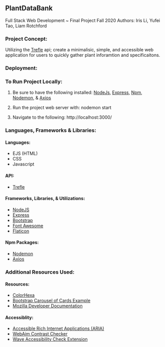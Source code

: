 ## PlantDataBank
Full Stack Web Development ~ Final Project Fall 2020
Authors: Iris Li, Yufei Tao, Liam Rotchford

### Project Concept:

Utilizing the [Trefle](https://trefle.io) api; create a minimalisic, simple, and accessible web application for users to quickly gather plant inforamtion and specificaitons. 

### Deployment:


### To Run Project Locally:

1. Be sure to have the following installed: [NodeJs](https://nodejs.org/en/), [Express](https://expressjs.com/), [Npm](https://www.npmjs.com/get-npm), [Nodemon](https://www.npmjs.com/package/nodemon), & [Axios](https://www.npmjs.com/package/axios)

2. Run the project web server with:
    nodemon start
3. Navigate to the following:
    http://localhost:3000/

### Languages, Frameworks & Libraries:

#### Languages:
- EJS (HTML)
- CSS
- Javascript

#### API:
- [Trefle](https://trefle.io/about)

#### Frameworks, Libraries, & Utilizations:
- [NodeJS](https://expressjs.com/)
- [Express](https://expressjs.com/)
- [Bootstrap](https://getbootstrap.com/)
- [Font Awesome](https://fontawesome.com/)
- [Flaticon](https://www.flaticon.com/)

#### Npm Packages:
- [Nodemon](https://www.npmjs.com/package/nodemon)
- [Axios](https://www.npmjs.com/package/axios)


### Additional Resources Used:

#### Resources:
- [ColorHexa](https://www.colorhexa.com/)
- [Bootstrap Carousel of Cards Example](https://mdbootstrap.com/snippets/jquery/alexpiffero-it/696600#html-tab-view)
- [Mozilla Developer Documentation](https://developer.mozilla.org/en-US/)


#### Accessiblity: 
- [Accessible Rich Internet Applications (ARIA)](https://webaim.org/techniques/aria/)
- [WebAim Contrast Checker](https://webaim.org/resources/contrastchecker/)
- [Wave Accessibility Check Extension](https://wave.webaim.org/extension/)





